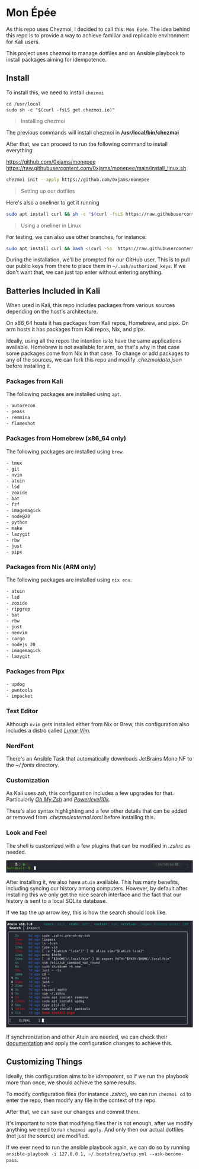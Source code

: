 # Mon Épée

As this repo uses Chezmoi, I decided to call this: `Mon Épée`. The idea behind this repo is to provide a way to achieve familiar and replicable environment for Kali users.

This project uses chezmoi to manage dotfiles and an Ansible playbook to install packages aiming for idempotence.

## Install

To install this, we need to install `chezmoi`

```
cd /usr/local
sudo sh -c "$(curl -fsLS get.chezmoi.io)"
```
> Installing chezmoi

The previous commands  will install chezmoi in __/usr/local/bin/chezmoi__

After that, we can proceed to run the following command to install everything:

https://github.com/0xjams/monepee
https://raw.githubusercontent.com/0xjams/monepee/main/install_linux.sh

```bash
chezmoi init --apply https://github.com/0xjams/monepee
```
> Setting up our dotfiles

Here's also a oneliner to get it running

```bash
sudo apt install curl && sh -c "$(curl -fsLS https://raw.githubusercontent.com/0xjams/monepee/main/install_linux.sh"
```
> Using a oneliner in Linux

For testing, we can also use other branches, for instance:

```bash
sudo apt install curl && bash <(curl -Ss  https://raw.githubusercontent.com/0xjams/monepee/main/install_linux.sh) dev
```

During the installation, we'll be prompted for our GitHub user. This is to pull our public keys from there to place them in `~/.ssh/authorized_keys`. If we don't want that, we can just tap enter without entering anything.

## Batteries Included in Kali

When used in Kali, this repo includes packages from various sources depending on the host's architecture.

On x86_64 hosts it has packages from Kali repos, Homebrew, and pipx.
On arm hosts it has packages from Kali repos, Nix, and pipx.

Ideally, using all the repos the intention is to have the same applications available. Homebrew is not available for arm, so that's why in that case some packages come from Nix in that case. To change or add packages to any of the sources, we can fork this repo and modify _.chezmoidata.json_ before installing it.

### Packages from Kali

The following packages are installed using `apt`.

```
- autorecon
- peass
- remmina
- flameshot
```

### Packages from Homebrew (x86_64 only)

The following packages are installed using `brew`.

```
- tmux
- git
- nvim 
- atuin
- lsd
- zoxide
- bat
- fzf
- imagemagick
- node@20 
- python
- make
- lazygit
- rbw
- just
- pipx
```

### Packages from Nix (ARM only)

The following packages are installed using `nix env`.

```
- atuin
- lsd
- zoxide
- ripgrep
- bat
- rbw
- just
- neovim
- cargo
- nodejs_20
- imagemagick
- lazygit
```

### Packages from Pipx

```
- updog
- pwntools
- impacket
```

### Text Editor

Although `nvim` gets installed either from Nix or Brew, this configuration also includes a distro called [_Lunar Vim_](https://www.lunarvim.org/).

### NerdFont

There's an Ansible Task that automatically downloads JetBrains Mono NF to the _~/.fonts_ directory.

### Customization

As Kali uses _zsh_, this configuration includes a few upgrades for that. Particularly [_Oh My Zsh_](https://ohmyz.sh/) and [_Powerlevel10k_](https://github.com/romkatv/powerlevel10k). 

There's also syntax highlighting and a few other details that can be added or removed from _.chezmoiexternal.toml_ before installing this.

### Look and Feel

The shell is customized with a few plugins that can be modified in _.zshrc_ as needed.

![Zsh Prompt](images/shell_prompt.png "Prompt")

After installing it, we also have `atuin` available. This has many benefits, including syncing our history among computers. However, by default after installing this we only get the nice search interface and the fact that our history is sent to a local SQLite database.

If we tap the _up_ arrow key, this is how the search should look like.

![Atuin](images/atuin_search.png "Atuin Search")

If synchronization and other Atuin are needed, we can check their [documentation](https://docs.atuin.sh/) and apply the configuration changes to achieve this.

## Customizing Things

Ideally, this configuration aims to be _idempotent_, so if we run the playbook more than once, we should achieve the same results.

To modify configuration files (for instance _.zshrc_), we can run `chezmoi cd` to enter the repo, then modify any file in the context of the repo.

After that, we can save our changes and commit them. 

It's important to note that modifying files ther is not enough, after we modify anything we need to run `chezmoi apply`. And only then our actual dotfiles (not just the source) are modified.

If we ever need to run the ansible playbook again, we can do so by running `ansible-playbook -i 127.0.0.1, ~/.bootstrap/setup.yml --ask-become-pass`.







